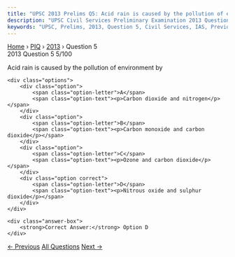 ```yaml
---
title: "UPSC 2013 Prelims Q5: Acid rain is caused by the pollution of environment by"
description: "UPSC Civil Services Preliminary Examination 2013 Question 5 with options and answer"
keywords: "UPSC, Prelims, 2013, Question 5, Civil Services, IAS, Previous Year Questions"
---
```


<nav class="breadcrumb">
    <a href="../../">Home</a>
    <span>›</span>
    <a href="../">PIQ</a>
    <span>›</span>
    <a href="./">2013</a>
    <span>›</span>
    <span>Question 5</span>
</nav>

<div class="question-header">
    <div class="question-meta">
        <span class="year-badge">2013</span>
        <span class="question-number">Question 5</span>
        <span class="progress">5/100</span>
    </div>
    <div class="progress-bar">
        <div class="progress-fill" style="width: 5.0%"></div>
    </div>
</div>

<div class="question-content">
    <div class="question-text">
        <p>Acid rain is caused by the pollution of environment by</p>
    </div>
    
    <div class="options">
        <div class="option">
            <span class="option-letter">A</span>
            <span class="option-text"><p>Carbon dioxide and nitrogen</p></span>
        </div>
        <div class="option">
            <span class="option-letter">B</span>
            <span class="option-text"><p>Carbon monoxide and carbon dioxide</p></span>
        </div>
        <div class="option">
            <span class="option-letter">C</span>
            <span class="option-text"><p>Ozone and carbon dioxide</p></span>
        </div>
        <div class="option correct">
            <span class="option-letter">D</span>
            <span class="option-text"><p>Nitrous oxide and sulphur dioxide</p></span>
        </div>
    </div>

    <div class="answer-box">
        <strong>Correct Answer:</strong> Option D
    </div>
</div>

<div class="question-nav">
    <a href="../q004-due-to-improperindiscriminate-disposal-of-old-and/" class="nav-btn prev">← Previous</a>
    <a href="../" class="nav-btn center">All Questions</a>
    <a href="../q006-with-reference-to-food-chains-in-ecosystems-consid/" class="nav-btn next">Next →</a>
</div>
